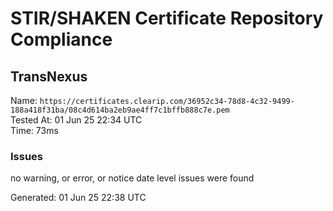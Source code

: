 # STIR/SHAKEN Certificate Repository Compliance

## TransNexus

Name: `https://certificates.clearip.com/36952c34-78d8-4c32-9499-188a418f31ba/08c4d614ba2eb9ae4ff7c1bffb888c7e.pem`\
Tested At: 01 Jun 25 22:34 UTC\
Time: 73ms

### Issues

no warning, or error, or notice date level issues were found

Generated: 01 Jun 25 22:38 UTC